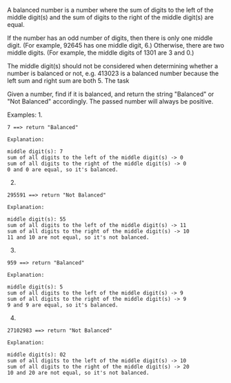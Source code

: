 A balanced number is a number where the sum of digits to the left of the middle digit(s) and the sum of digits to the right of the middle digit(s) are equal.

If the number has an odd number of digits, then there is only one middle digit. (For example, 92645 has one middle digit, 6.) Otherwise, there are two middle digits. (For example, the middle digits of 1301 are 3 and 0.)

The middle digit(s) should not be considered when determining whether a number is balanced or not, e.g. 413023 is a balanced number because the left sum and right sum are both 5.
The task

Given a number, find if it is balanced, and return the string "Balanced" or "Not Balanced" accordingly. The passed number will always be positive.

Examples:
1.

    7 ==> return "Balanced"

    Explanation:

    middle digit(s): 7
    sum of all digits to the left of the middle digit(s) -> 0
    sum of all digits to the right of the middle digit(s) -> 0
    0 and 0 are equal, so it's balanced.
2.

    295591 ==> return "Not Balanced"

    Explanation:

    middle digit(s): 55
    sum of all digits to the left of the middle digit(s) -> 11
    sum of all digits to the right of the middle digit(s) -> 10
    11 and 10 are not equal, so it's not balanced.
3.

    959 ==> return "Balanced"

    Explanation:

    middle digit(s): 5
    sum of all digits to the left of the middle digit(s) -> 9
    sum of all digits to the right of the middle digit(s) -> 9
    9 and 9 are equal, so it's balanced.
4.

    27102983 ==> return "Not Balanced"

    Explanation:

    middle digit(s): 02
    sum of all digits to the left of the middle digit(s) -> 10
    sum of all digits to the right of the middle digit(s) -> 20
    10 and 20 are not equal, so it's not balanced.
